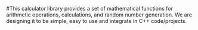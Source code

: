 #This calculator library provides a set of mathematical functions for arithmetic operations, calculations, and random number generation. We are designing it to be simple, easy to use and integrate in C++ code/projects.
